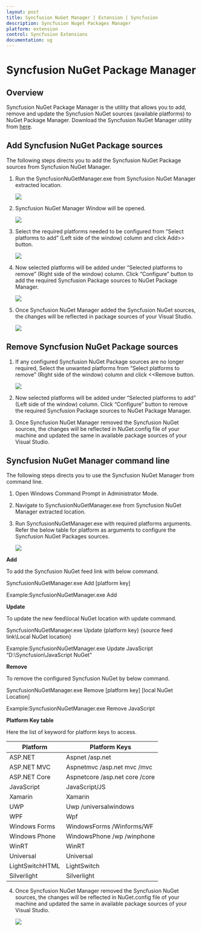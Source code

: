 ```yaml
---
layout: post
title: Syncfusion NuGet Manager | Extension | Syncfusion
description: Syncfusion Nuget Packages Manager
platform: extension
control: Syncfusion Extensions
documentation: ug
---
```


# Syncfusion NuGet Package Manager

## Overview

Syncfusion NuGet Package Manager is the utility that allows you to add, remove and update the Syncfusion NuGet sources (available platforms) to NuGet Package Manager. Download the Syncfusion NuGet Manager utility from [here](http://www.syncfusion.com/downloads/support/directtrac/general/ze/SyncfusionNuGetManager-2143130196).

## Add Syncfusion NuGet Package sources 

The following steps directs you to add the Syncfusion NuGet Package sources from Syncfusion NuGet Manager. 

1. Run the SyncfusionNuGetManager.exe from Syncfusion NuGet Manager extracted location. 

   ![](SyncfusionNuGetManager_images/SyncfusionNuGetManager_img1.jpeg)

2. Syncfusion NuGet Manager Window will be opened.

   ![](SyncfusionNuGetManager_images/SyncfusionNuGetManager_img2.jpeg)

3. Select the required platforms needed to be configured from “Select platforms to add” (Left side of the window) column and click Add>> button.

   ![](SyncfusionNuGetManager_images/SyncfusionNuGetManager_img3.jpeg)

4. Now selected platforms will be added under “Selected platforms to remove” (Right side of the window) column. Click “Configure” button to add the required Syncfusion Package sources to NuGet Package Manager.

   ![](SyncfusionNuGetManager_images/SyncfusionNuGetManager_img4.jpeg)

5. Once Syncfusion NuGet Manager added the Syncfusion NuGet sources, the changes will be reflected in package sources of your Visual Studio. 

   ![](SyncfusionNuGetManager_images/SyncfusionNuGetManager_img5.jpeg)

## Remove Syncfusion NuGet Package sources 

1. If any configured Syncfusion NuGet Package sources are no longer required, Select the unwanted platforms from “Select platforms to remove” (Right side of the window) column and click <<Remove button. 

   ![](SyncfusionNuGetManager_images/SyncfusionNuGetManager_img6.jpeg)   

2. Now selected platforms will be added under “Selected platforms to add” (Left side of the window) column. Click “Configure” button to remove the required Syncfusion Package sources to NuGet Package Manager.

3. Once Syncfusion NuGet Manager removed the Syncfusion NuGet sources, the changes will be reflected in NuGet.config file of your machine and updated the same in available package sources of your Visual Studio. 

## Syncfusion NuGet Manager command line

The following steps directs you to use the Syncfusion NuGet Manager from command line.

1. Open Windows Command Prompt in Administrator Mode.

2. Navigate to SyncfusionNuGetManager.exe from Syncfusion NuGet Manager extracted location.  

3. Run SyncfusionNuGetManager.exe with required platforms arguments. Refer the below table for platform as arguments to configure the Syncfusion NuGet Packages sources. 

   ![](SyncfusionNuGetManager_images/SyncfusionNuGetManager_img8.jpeg)

**Add**

To add the Syncfusion NuGet feed link with below command.

SyncfusionNuGetManager.exe Add [platform key]

Example:SyncfusionNuGetManager.exe Add

**Update**

To update the new feed\local NuGet location with update command.

SyncfusionNuGetManager.exe Update {platform key} {source feed link\Local NuGet location}

Example:SyncfusionNuGetManager.exe Update JavaScript “D:\Syncfusion\JavaScript NuGet”

**Remove**

To remove the configured Syncfusion NuGet by below command.

SyncfusionNuGetManager.exe Remove [platform  key] [local NuGet Location]

Example:SyncfusionNuGetManager.exe Remove JavaScript

**Platform Key table**

Here the list of keyword for platform keys to access. 

<table>
 <thead>
  <tr>
    <th>Platform</th>
    <th>Platform Keys</th>
  </tr>
 </thead>
 <tbody>
  <tr>
   <td>ASP.NET</td>
   <td>Aspnet /asp.net</td>
  </tr>
  <tr>
    <td>ASP.NET MVC</td>
    <td>Aspnetmvc /asp.net mvc /mvc</td>
  </tr>
  <tr>
    <td>ASP.NET Core</td>
    <td>Aspnetcore /asp.net core /core</td>
  </tr>
  <tr>
   <td>JavaScript</td>
   <td>JavaScript/JS</td>
  </tr>
  <tr>
    <td>Xamarin</td>
     <td>Xamarin</td>
  </tr>
  <tr>
   <td>UWP</td>
   <td>Uwp /universalwindows</td>
 </tr>
 <tr>
   <td>WPF<br/></td>
   <td>Wpf</td>
 </tr>
 <tr>
   <td>Windows Forms</td>
   <td>WindowsForms /Winforms/WF</td>
 </tr>
 <tr>
  <td>Windows Phone</td>
  <td>WindowsPhone /wp /winphone</td>
 </tr>
 <tr>
  <td>WinRT</td>
  <td>WinRT</td>
 </tr>
 <tr>
  <td>Universal</td>
  <td>Universal</td>
 </tr>
 <tr>
  <td>LightSwitchHTML</td>
  <td>LightSwitch</td>
 </tr>
 <tr>
  <td>Silverlight</td>
  <td>Silverlight</td>
 </tr>
 </tbody>
</table>

4. Once Syncfusion NuGet Manager removed the Syncfusion NuGet sources, the changes will be reflected in NuGet.config file of your machine and updated the same in available package sources of your Visual Studio. 

   ![](SyncfusionNuGetManager_images/SyncfusionNuGetManager_img9.jpeg)

